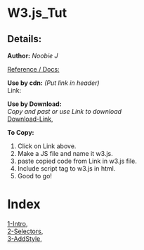 # W3.js_Tut



## Details:
**Author:** *Noobie J* <br/>


[Reference / Docs:](https://www.w3schools.com/w3js/default.asp) <br/>

**Use by cdn:** *(Put link in header)* <br />
Link:  <script src="https://www.w3schools.com/lib/w3.js" ></script>  <br />

**Use by Download:** <br />
*Copy and past or use Link to download* <br />
[Download-Link](https://www.w3schools.com/lib/w3.js), <br />

**To Copy:** <br/>
1. Click on Link above.
2. Make a JS file and name it w3.js.
3. paste copied code from Link in w3.js file.
4. Include script tag to w3.js in html.
5. Good to go!



# Index 

[1-Intro](https://github.com/Hazey8709/W3.js_Tut/tree/main/W3-01_Intro), <br />
[2-Selectors](https://github.com/Hazey8709/W3.js_Tut/tree/main/W3-02_Selectors), <br />
[3-AddStyle](https://github.com/Hazey8709/W3.js_Tut/tree/main/W3-03_AddStyle), <br />
